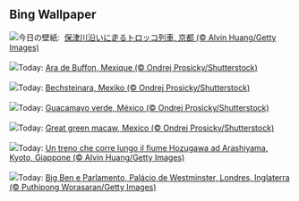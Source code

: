 ## Bing Wallpaper
![](https://www.bing.com/th?id=OHR.Arashiyama2025_JA-JP6326802936_UHD.jpg&w=1000)今日の壁紙: &nbsp;[保津川沿いに走るトロッコ列車, 京都 (© Alvin Huang/Getty Images)](https://www.bing.com/th?id=OHR.Arashiyama2025_JA-JP6326802936_UHD.jpg)
<br><br/>
![](https://www.bing.com/th?id=OHR.GreenMacaw_FR-FR5042488002_UHD.jpg&w=1000)Today: [Ara de Buffon, Mexique (© Ondrej Prosicky/Shutterstock)](https://www.bing.com/th?id=OHR.GreenMacaw_FR-FR5042488002_UHD.jpg)
<br><br/>
![](https://www.bing.com/th?id=OHR.GreenMacaw_DE-DE4297947779_UHD.jpg&w=1000)Today: [Bechsteinara, Mexiko (© Ondrej Prosicky/Shutterstock)](https://www.bing.com/th?id=OHR.GreenMacaw_DE-DE4297947779_UHD.jpg)
<br><br/>
![](https://www.bing.com/th?id=OHR.GreenMacaw_ES-ES6043560768_UHD.jpg&w=1000)Today: [Guacamayo verde, México (© Ondrej Prosicky/Shutterstock)](https://www.bing.com/th?id=OHR.GreenMacaw_ES-ES6043560768_UHD.jpg)
<br><br/>
![](https://www.bing.com/th?id=OHR.GreenMacaw_EN-GB3705576652_UHD.jpg&w=1000)Today: [Great green macaw, Mexico (© Ondrej Prosicky/Shutterstock)](https://www.bing.com/th?id=OHR.GreenMacaw_EN-GB3705576652_UHD.jpg)
<br><br/>
![](https://www.bing.com/th?id=OHR.Arashiyama2025_IT-IT8185963195_UHD.jpg&w=1000)Today: [Un treno che corre lungo il fiume Hozugawa ad Arashiyama, Kyoto, Giappone (© Alvin Huang/Getty Images)](https://www.bing.com/th?id=OHR.Arashiyama2025_IT-IT8185963195_UHD.jpg)
<br><br/>
![](https://www.bing.com/th?id=OHR.LondonParliament_PT-BR5394020420_UHD.jpg&w=1000)Today: [Big Ben e Parlamento, Palácio de Westminster, Londres, Inglaterra (© Puthipong Worasaran/Getty Images)](https://www.bing.com/th?id=OHR.LondonParliament_PT-BR5394020420_UHD.jpg)
<br><br/>
